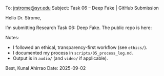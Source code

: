 To: jrstrome@syr.edu
Subject: Task 06 – Deep Fake | GitHub Submission

Hello Dr. Strome,

I’m submitting Research Task 06: Deep Fake. The public repo is here:
<PASTE YOUR GITHUB LINK>

Notes:
- I followed an ethical, transparency-first workflow (see `ethics/`).
- I documented my process in `scripts/05_process_log.md`.
- Output is in `audio/` (and `video/` if applicable).

Best,
Kunal Ahirrao
Date: 2025-09-02
